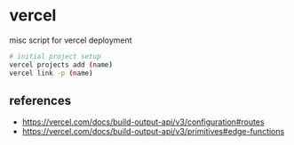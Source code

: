# vercel

misc script for vercel deployment

```sh
# initial project setup
vercel projects add (name)
vercel link -p (name)
```

## references

- https://vercel.com/docs/build-output-api/v3/configuration#routes
- https://vercel.com/docs/build-output-api/v3/primitives#edge-functions
